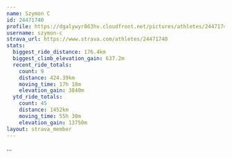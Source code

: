 ```yaml
---
name: Szymon C
id: 24471740
profile: https://dgalywyr863hv.cloudfront.net/pictures/athletes/24471740/7213253/2/large.jpg
username: szymon-c
strava_url: https://www.strava.com/athletes/24471740
stats:
  biggest_ride_distance: 176.4km
  biggest_climb_elevation_gain: 637.2m
  recent_ride_totals:
    count: 9
    distance: 424.39km
    moving_time: 17h 18m
    elevation_gain: 3840m
  ytd_ride_totals:
    count: 45
    distance: 1452km
    moving_time: 55h 30m
    elevation_gain: 13750m
layout: strava_member
--- 
```

...
